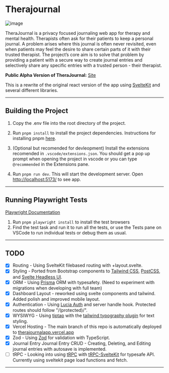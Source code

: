# Therajournal
![image](https://user-images.githubusercontent.com/60304853/216665091-d8d79335-69cf-4f24-a9f7-a4de4f04da00.png)

TheraJournal is a privacy focused journaling web app for therapy and mental health. Therapists often ask for their patients to keep a personal journal. A problem arises where this journal is often never revisited, even when patients may feel the desire to share certain parts of it with their trusted therapist. The project’s core aim is to solve that problem by providing a patient with a secure way to create journal entries and selectively share any specific entries with a trusted person - their therapist.

**Public Alpha Version of TheraJournal:** [Site](https://therajournal.app)

This is a rewrite of the original react version of the app using [SvelteKit](https://kit.svelte.dev/) and several different libraries.

----

## Building the Project
1. Copy the .env file into the root directory of the project.

2. Run `pnpm install` to install the project dependencies. Instructions for installing pnpm [here](https://pnpm.io/installation).

3. (Optional but recomended for devleopment) Install the extensions recomended in `.vscode/extensions.json`. You should get a pop up prompt when opening the project in vscode or you can type `@recommended` in the Extensions pane.

4. Run `pnpm run dev`. This will start the development server. Open [http://localhost:5173/](http://localhost:5173/) to see app.

----

## Running Playwright Tests

[Playwright Documentation](https://playwright.dev/docs/intro)

1. Run `pnpm playwright install` to install the test browsers
2. Find the test task and run it to run all the tests, or use the Tests pane on VSCode to run individual tests or debug them as usual. 

----

## TODO

- [x] Routing - Using SvelteKit filebased routing with +layout.svelte.
- [x] Styling - Ported from Bootstrap components to [Tailwind CSS](https://tailwindcss.com/), [PostCSS](https://postcss.org/), and [Svelte Headless UI](https://svelte-headlessui.goss.io/docs).
- [x] ORM - Using [Prisma](https://www.prisma.io/) ORM with typesafety. (Need to experiment with migrations when developing with full team)
- [x] Dashboard Layout - reworked using svelte components and tailwind. Added polish and improved mobile layout.
- [x] Authentication - Using [Lucia Auth](https://github.com/pilcrowOnPaper/lucia-auth) and server handle hook. Protected routes should follow "/(protected)/".
- [x] WYSIWYG - Using [tiptap](https://tiptap.dev/) with the [tailwind typography plugin](https://tailwindcss.com/docs/typography-plugin) for text styling.
- [x] Vercel Hosting - The main branch of this repo is automatically deployed to [therajournalapp.vercel.app](https://therajournalapp.vercel.app)
- [x] Zod - Using [Zod](https://zod.dev/?id=introduction) for validation with TypeScript.
- [x] Journal Entry Journal Entry CRUD - Creating, Deleting, and Editing journal entries with autosave is implemented.
- [ ] tRPC - Looking into using [tRPC](trpc.io) with [tRPC-SvelteKit](https://github.com/icflorescu/trpc-sveltekit) for typesafe API. Currently using sveltekit page load functions and fetch.

----
